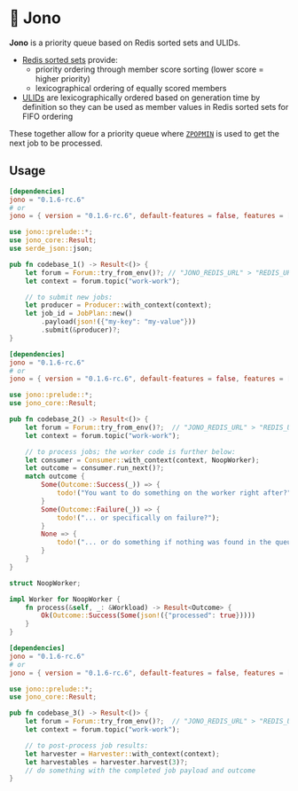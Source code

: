 # 🚥 Jono

**Jono** is a priority queue based on Redis sorted sets and ULIDs.

+ [Redis sorted sets](https://redis.io/docs/latest/develop/data-types/sorted-sets/) provide:
    + priority ordering through member score sorting (lower score = higher priority)
    + lexicographical ordering of equally scored members
+ [ULIDs](https://github.com/ulid/spec) are lexicographically ordered based on generation time
  by definition so they can be used as member values in Redis sorted sets for FIFO ordering

These together allow for a priority queue where [`ZPOPMIN`](https://redis.io/docs/latest/commands/zpopmin/) 
is used to get the next job to be processed.

## Usage

```toml
[dependencies]
jono = "0.1.6-rc.6"
# or
jono = { version = "0.1.6-rc.6", default-features = false, features = ["produce"] }
```

```rust
use jono::prelude::*;
use jono_core::Result;
use serde_json::json;

pub fn codebase_1() -> Result<()> {
    let forum = Forum::try_from_env()?; // "JONO_REDIS_URL" > "REDIS_URL" > Err
    let context = forum.topic("work-work");

    // to submit new jobs:
    let producer = Producer::with_context(context);
    let job_id = JobPlan::new()
        .payload(json!({"my-key": "my-value"}))
        .submit(&producer)?;
}
```

```toml
[dependencies]
jono = "0.1.6-rc.6"
# or
jono = { version = "0.1.6-rc.6", default-features = false, features = ["consume"] }
```

```rust
use jono::prelude::*;
use jono_core::Result;

pub fn codebase_2() -> Result<()> {
    let forum = Forum::try_from_env()?;  // "JONO_REDIS_URL" > "REDIS_URL" > Err
    let context = forum.topic("work-work");

    // to process jobs; the worker code is further below:
    let consumer = Consumer::with_context(context, NoopWorker);
    let outcome = consumer.run_next()?;
    match outcome {
        Some(Outcome::Success(_)) => {
            todo!("You want to do something on the worker right after?");
        }
        Some(Outcome::Failure(_)) => {
            todo!("... or specifically on failure?");
        }
        None => {
            todo!("... or do something if nothing was found in the queue?");
        }
    }
}

struct NoopWorker;

impl Worker for NoopWorker {
    fn process(&self, _: &Workload) -> Result<Outcome> {
        Ok(Outcome::Success(Some(json!({"processed": true}))))
    }
}
```

```toml
[dependencies]
jono = "0.1.6-rc.6"
# or
jono = { version = "0.1.6-rc.6", default-features = false, features = ["harvest"] }
```

```rust
use jono::prelude::*;
use jono_core::Result;

pub fn codebase_3() -> Result<()> {
    let forum = Forum::try_from_env()?;  // "JONO_REDIS_URL" > "REDIS_URL" > Err
    let context = forum.topic("work-work");

    // to post-process job results:
    let harvester = Harvester::with_context(context);
    let harvestables = harvester.harvest(3)?;
    // do something with the completed job payload and outcome
}
```

